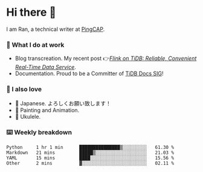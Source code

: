# Hi there 👋

I am Ran, a technical writer at [PingCAP](https://pingcap.com/).

### 📝 What I do at work

- Blog transcreation. My recent post 👉[*Flink on TiDB: Reliable, Convenient Real-Time Data Service*](https://pingcap.com/blog/flink-on-tidb-reliable-convenient-real-time-data-service).
- Documentation. Proud to be a Committer of [TiDB Docs SIG](https://developer.tidb.io/sig/docs)!

### 🤠 I also love

- 💬 Japanese. よろしくお願い致します！ 
- 🎨 Painting and Animation. 
- 🎸 Ukulele.

### ⌨️ Weekly breakdown

<!--START_SECTION:waka-->
```text
Python     1 hr 1 min      ███████████████▒░░░░░░░░░   61.30 % 
Markdown   21 mins         █████▒░░░░░░░░░░░░░░░░░░░   21.03 % 
YAML       15 mins         ████░░░░░░░░░░░░░░░░░░░░░   15.56 % 
Other      2 mins          ▓░░░░░░░░░░░░░░░░░░░░░░░░   02.11 % 
```
<!--END_SECTION:waka-->
